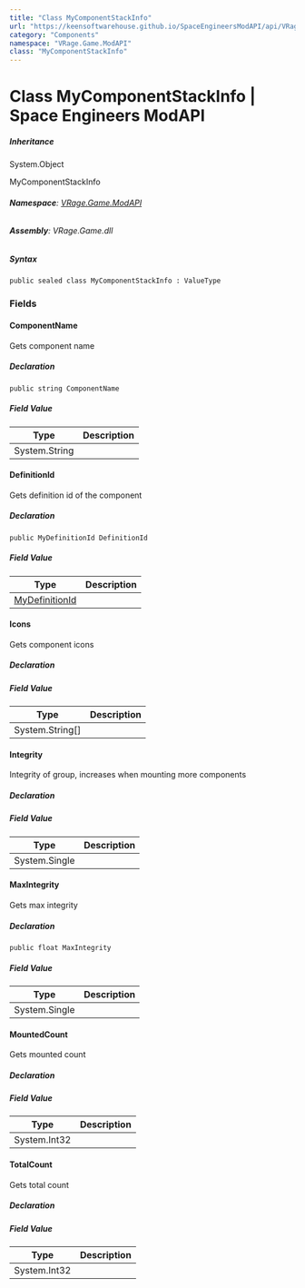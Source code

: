 ```yaml
---
title: "Class MyComponentStackInfo"
url: "https://keensoftwarehouse.github.io/SpaceEngineersModAPI/api/VRage.Game.ModAPI.MyComponentStackInfo.html"
category: "Components"
namespace: "VRage.Game.ModAPI"
class: "MyComponentStackInfo"
---
```


# Class MyComponentStackInfo | Space Engineers ModAPI

##### Inheritance

System.Object

MyComponentStackInfo

###### **Namespace**: [VRage.Game.ModAPI](https://keensoftwarehouse.github.io/SpaceEngineersModAPI/api/VRage.Game.ModAPI.html)

###### **Assembly**: VRage.Game.dll

##### Syntax

```
public sealed class MyComponentStackInfo : ValueType
```

### Fields

#### ComponentName

Gets component name

##### Declaration

```
public string ComponentName
```

##### Field Value

| Type | Description |
| --- | --- |
| System.String |     |

#### DefinitionId

Gets definition id of the component

##### Declaration

```
public MyDefinitionId DefinitionId
```

##### Field Value

| Type | Description |
| --- | --- |
| [MyDefinitionId](https://keensoftwarehouse.github.io/SpaceEngineersModAPI/api/VRage.Game.MyDefinitionId.html) |     |

#### Icons

Gets component icons

##### Declaration

##### Field Value

| Type | Description |
| --- | --- |
| System.String\[\] |     |

#### Integrity

Integrity of group, increases when mounting more components

##### Declaration

##### Field Value

| Type | Description |
| --- | --- |
| System.Single |     |

#### MaxIntegrity

Gets max integrity

##### Declaration

```
public float MaxIntegrity
```

##### Field Value

| Type | Description |
| --- | --- |
| System.Single |     |

#### MountedCount

Gets mounted count

##### Declaration

##### Field Value

| Type | Description |
| --- | --- |
| System.Int32 |     |

#### TotalCount

Gets total count

##### Declaration

##### Field Value

| Type | Description |
| --- | --- |
| System.Int32 |     |